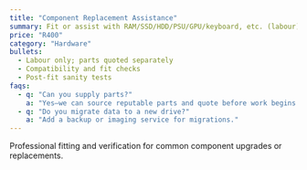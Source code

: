 ```yaml
---
title: "Component Replacement Assistance"
summary: Fit or assist with RAM/SSD/HDD/PSU/GPU/keyboard, etc. (labour).
price: "R400"
category: "Hardware"
bullets:
  - Labour only; parts quoted separately
  - Compatibility and fit checks
  - Post-fit sanity tests
faqs:
  - q: "Can you supply parts?"
    a: "Yes—we can source reputable parts and quote before work begins."
  - q: "Do you migrate data to a new drive?"
    a: "Add a backup or imaging service for migrations."
---
```


Professional fitting and verification for common component upgrades or replacements.
